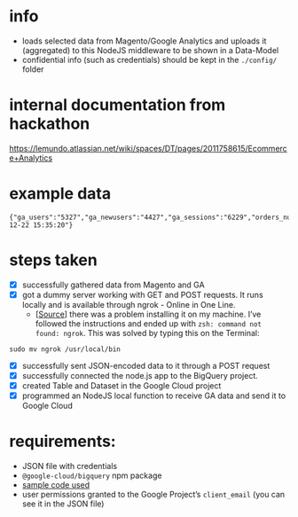 # info
- loads selected data from Magento/Google Analytics and uploads it (aggregated) to this NodeJS middleware to be shown in a Data-Model
- confidential info (such as credentials) should be kept in the `./config/` folder

# internal documentation from hackathon
https://lemundo.atlassian.net/wiki/spaces/DT/pages/2011758615/Ecommerce+Analytics

# example data
```
{"ga_users":"5327","ga_newusers":"4427","ga_sessions":"6229","orders_number":"32","items_ordered":"49","items_per_order":1.53125,"average_order_value":"45.43468750","revenue_month":"679.3900","revenue_year":"1453.9100","revenue_all_time":"1453.9100","data_source":"magento","created_at":"2021-12-22 15:35:20"}
```

# steps taken
- [x] successfully gathered data from Magento and GA
- [x] got a dummy server working with GET and POST requests. It runs locally and is available through ngrok - Online in One Line.
    - [[Source](https://stackoverflow.com/questions/30188582/ngrok-command-not-found#comment69090313_36759493)] there was a problem installing it on my machine. I’ve followed the instructions and ended up with `zsh: command not found: ngrok`. This was solved by typing this on the Terminal:
```
sudo mv ngrok /usr/local/bin
```
- [x] successfully sent JSON-encoded data to it through a POST request
- [x] successfully connected the node.js app to the BigQuery project.
- [x] created Table and Dataset in the Google Cloud project
- [x] programmed an NodeJS local function to receive GA data and send it to Google Cloud

# requirements:
- JSON file with credentials
- `@google-cloud/bigquery` npm package
- [sample code used](https://github.com/googleapis/nodejs-bigquery/blob/main/samples/clientJSONCredentials.js)
- user permissions granted to the Google Project’s `client_email` (you can see it in the JSON file)